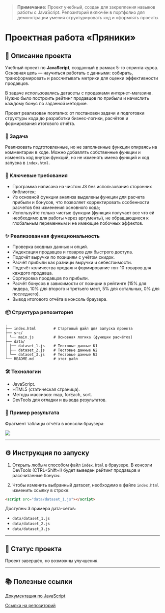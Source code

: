 > **Примечание:** Проект учебный, создан для закрепления навыков работы с JavaScript. Репозиторий включён в портфолио для демонстрации умения структурировать код и оформлять проекты.

<h1>Проектная работа «Пряники»</h1>

## 📖 Описание проекта  
Учебный проект по **JavaScript**, созданный в рамках 5-го спринта курса.  
Основная цель — научиться работать с данными: собирать, трансформировать и рассчитывать метрики для оценки эффективности продавцов.  

В задаче использовались датасеты с продажами интернет-магазина. Нужно было построить рейтинг продавцов по прибыли и начислить каждому бонус по заданной методике.  

Проект реализован поэтапно: от постановки задачи и подготовки структуры кода до разработки бизнес-логики, расчётов и формирования итогового отчёта.

### 🎯 Задача
Реализовать подготовленные, но не заполненные функции опираясь на комментарии в коде.
Можно добавлять собственные функции и изменять код внутри функций, но не изменять имена функций и код запуска в `index.html`.

### 📌 Ключевые требования
- Программа написана на чистом JS без использования сторонних библиотек;
- Из основной функции анализа выделены функции для расчета прибыли и бонусов, что позволяет корректировать особенности расчетов без изменения основного кода;
- Используйте только чистые функции (функция получает все что ей необходимо для работы через аргументы), не обращающиеся к глобальным переменным и не имеющие побочных эффектов.

### ✨ Реализованная функциональность  
- Проверка входных данных и опций.  
- Индексация продавцов и товаров для быстрого доступа.  
- Подсчёт выручки по позициям с учётом скидок.  
- Расчёт прибыли как разницы выручки и себестоимости.  
- Подсчёт количества продаж и формирование топ-10 товаров для каждого продавца.  
- Сортировка продавцов по прибыли.  
- Расчёт бонусов в зависимости от позиции в рейтинге (15% для лидера, 10% для второго и третьего мест, 5% для остальных, 0% для последнего).  
- Вывод итогового отчёта в консоль браузера.  

### 📦 Структура репозитория

```
.
├── index.html        # Стартовый файл для запуска проекта
├── src/
│ └── main.js         # Основная логика (функции расчётов)
├── data/
│ ├── dataset_1.js    # Тестовые данные №1
│ ├── dataset_2.js    # Тестовые данные №2
│ └── dataset_3.js    # Тестовые данные №3
└── README.md         # этот файл
```

### 🛠 Технологии

* JavaScript.
* HTML5 (статическая страница).
* Методы массивов: map, forEach, sort.
* DevTools для отладки и вывода результатов.

### 📸 Пример результата

Фрагмент таблицы отчёта в консоли браузера:

<img src="https://pictures.s3.yandex.net/resources/snimokjekrana2024-12-16v14.27.10-1_1742301960.png" />

---

## ⚙️ Инструкция по запуску 
1. Открыть любым способом файл `index.html` в браузере. В консоли DevTools (CTRL+Shift+I) будет выведен рейтинг продавцов и рассчитанные бонусы.

2. Чтобы изменить выбранный датасет, необходимо в файле `index.html` изменить ссылку в строке:
```html
<script src="data/dataset_1.js"></script>
```
Доступны 3 примера дата-сетов:
- `data/dataset_1.js`
- `data/dataset_2.js`
- `data/dataset_3.js`

---

## 📌 Статус проекта

Проект завершён, но возможны улучшения.

---

## 📚 Полезные ссылки

[Документация по JavaScript](https://developer.mozilla.org/ru/docs/Web/JavaScript?utm_source=chatgpt.com)

[Ссылка на репозиторий](https://github.com/afanassk/sales-bonus)

